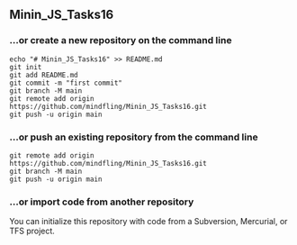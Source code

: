 ## Minin_JS_Tasks16

### …or create a new repository on the command line
```
echo "# Minin_JS_Tasks16" >> README.md
git init
git add README.md
git commit -m "first commit"
git branch -M main
git remote add origin https://github.com/mindfling/Minin_JS_Tasks16.git
git push -u origin main
```

### …or push an existing repository from the command line
```
git remote add origin https://github.com/mindfling/Minin_JS_Tasks16.git
git branch -M main
git push -u origin main
```

### …or import code from another repository
You can initialize this repository with code from a Subversion, Mercurial, or TFS project.

